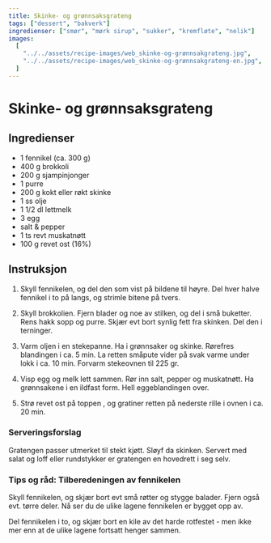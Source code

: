 ```yaml
---
title: Skinke- og grønnsaksgrateng
tags: ["dessert", "bakverk"]
ingredienser: ["smør", "mørk sirup", "sukker", "kremfløte", "nelik"]
images:
  [
    "../../assets/recipe-images/web_skinke-og-grønnsakgrateng.jpg",
    "../../assets/recipe-images/web_skinke-og-grønnsakgrateng-en.jpg",
  ]
---
```


# Skinke- og grønnsaksgrateng

## Ingredienser

- 1 fennikel (ca. 300 g)
- 400 g brokkoli
- 200 g sjampinjonger
- 1 purre
- 200 g kokt eller røkt skinke
- 1 ss olje
- 1 1/2 dl lettmelk
- 3 egg
- salt & pepper
- 1 ts revt muskatnøtt
- 100 g revet ost (16%)

## Instruksjon

1. Skyll fennikelen, og del den som vist på bildene til høyre. Del hver halve fennikel i to på langs, og strimle bitene på tvers.

2. Skyll brokkolien. Fjern blader og noe av stilken, og del i små buketter. Rens hakk sopp og purre. Skjær evt bort synlig fett fra skinken. Del den i terninger.

3. Varm oljen i en stekepanne. Ha i grønnsaker og skinke. Rørefres blandingen i ca. 5 min. La retten småpute vider på svak varme under lokk i ca. 10 min. Forvarm stekeovnen til 225 gr.

4. Visp egg og melk lett sammen. Rør inn salt, pepper og muskatnøtt. Ha grønnsakene i en ildfast form. Hell eggeblandingen over.

5. Strø revet ost på toppen , og gratiner retten på nederste rille i ovnen i ca. 20 min.

### Serveringsforslag

Gratengen passer utmerket til stekt kjøtt. Sløyf da skinken. Servert med salat og loff eller rundstykker er gratengen en hovedrett i seg selv.

### Tips og råd: Tilberedeningen av fennikelen

Skyll fennikelen, og skjær bort evt små røtter og stygge balader. Fjern også evt. tørre deler. Nå ser du de ulike lagene fennikelen er bygget opp av.

Del fennikelen i to, og skjær bort en kile av det harde rotfestet - men ikke mer enn at de ulike lagene fortsatt henger sammen.

